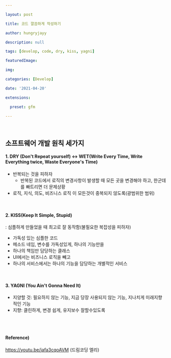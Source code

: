 ```yaml
---

layout: post

title: 코드 깔끔하게 작성하기

author: hungryjayy

description: null

tags: [develop, code, dry, kiss, yagni]

featuredImage: 

img: 

categories: [Develop]

date: '2021-04-20'

extensions:

  preset: gfm

---
```


<br>

## 소프트웨어 개발 원칙 세가지

#### 1. DRY (Don't Repeat yourself) <-> WET(Write Every Time, Write Everything twice, Waste Everyone's Time)

* 반복되는 것을 피하자
  * 반복된 코드에서 로직의 변경사항이 발생할 때 모든 곳을 변경해야 하고, 한군데를 빠트리면 더 문제상황
* 로직, 지식, 의도, 비즈니스 로직 이 모든것이 중복되지 않도록(광범위한 범위)

<br>

#### 2. KISS(Keep It Simple, Stupid)

: 심플하게 만들었을 때 최고로 잘 동작함(불필요한 복잡성을 피하자)
* 가독성 있는 심플한 코드
* 메소드 네임, 변수를 가독성있게, 하나의 기능만을
* 하나의 책임만 담당하는 클래스
* UI에서는 비즈니스 로직을 빼고
* 하나의 서비스에서는 하나의 기능을 담당하는 개별적인 서비스

<br>

#### 3. YAGNI (You Ain't Gonna Need It)

* 지양할 것: 필요하지 않는 기능, 지금 당장 사용되지 않는 기능, 지나치게 미래지향적인 기능
* 지향: 클린하게, 변경 쉽게, 유지보수 잘할수있도록

<br><br>

#### Reference)

https://youtu.be/jafa3cqoAVM (드림코딩 엘리)